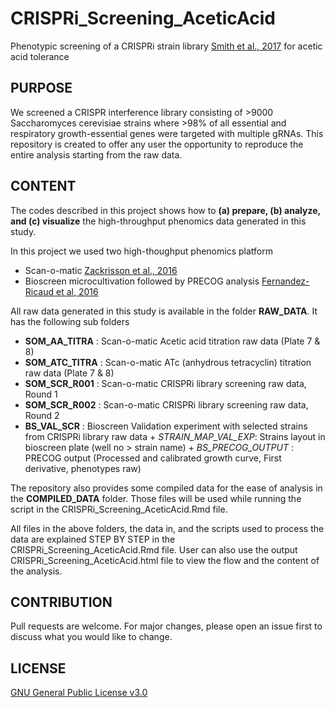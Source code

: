 # CRISPRi_Screening_AceticAcid

Phenotypic screening of a CRISPRi strain library [Smith et al., 2017](https://doi.org/10.15252/msb.20167233) for acetic acid tolerance

## PURPOSE 
We screened a CRISPR interference library consisting of >9000 Saccharomyces cerevisiae strains where >98% of all essential and respiratory growth-essential genes were targeted with multiple gRNAs. This repository is created to offer any user the opportunity to reproduce the entire analysis starting from the raw data.

## CONTENT 
The codes described in this project shows how to **(a) prepare, (b) analyze, and (c) visualize** the high-throughput phenomics data generated in this study. 

In this project we used two high-thoughput phenomics platform 
* Scan-o-matic [Zackrisson et al., 2016](https://doi.org/10.1534/g3.116.032342)
* Bioscreen microcultivation followed by PRECOG analysis [Fernandez-Ricaud et al, 2016](https://doi.org/10.1186/s12859-016-1134-2) 

All raw data generated in this study is available in the folder **RAW_DATA**. It has the following sub folders

* **SOM_AA_TITRA**  : Scan-o-matic Acetic acid titration raw data (Plate 7 & 8)
* **SOM_ATC_TITRA** : Scan-o-matic ATc (anhydrous tetracyclin) titration raw data (Plate 7 & 8)
* **SOM_SCR_R001**  : Scan-o-matic CRISPRi library screening raw data, Round 1
* **SOM_SCR_R002**  : Scan-o-matic CRISPRi library screening raw data, Round 2
* **BS_VAL_SCR**    : Bioscreen Validation experiment with selected strains from CRISPRi library raw data
       + *STRAIN_MAP_VAL_EXP*: Strains layout in bioscreen plate (well no > strain name)
       + *BS_PRECOG_OUTPUT*  : PRECOG output (Processed and calibrated growth curve, First derivative, phenotypes raw)

The repository also provides some compiled data for the ease of analysis in the **COMPILED_DATA** folder. 
Those files will be used while running the script in the CRISPRi_Screening_AceticAcid.Rmd file. 

All files in the above folders, the data in, and the scripts used to process the data are explained STEP BY STEP in the CRISPRi_Screening_AceticAcid.Rmd file. User can also use the output CRISPRi_Screening_AceticAcid.html file to view the flow and the content of the analysis. 

## CONTRIBUTION
Pull requests are welcome. For major changes, please open an issue first to discuss what you would like to change.

## LICENSE
[GNU General Public License v3.0](https://www.gnu.org/licenses/gpl-3.0.en.html)


